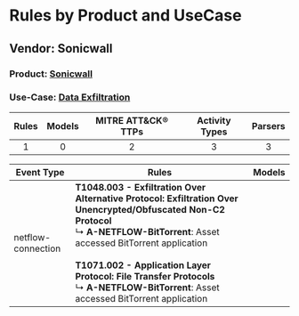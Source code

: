 Rules by Product and UseCase
============================
Vendor: Sonicwall
-----------------
### Product: [Sonicwall](../ds_sonicwall_sonicwall.md)
### Use-Case: [Data Exfiltration](../../../../UseCases/uc_data_exfiltration.md)

| Rules | Models | MITRE ATT&CK® TTPs | Activity Types | Parsers |
|:-----:|:------:|:------------------:|:--------------:|:-------:|
|   1   |   0    |         2          |       3        |    3    |

| Event Type         | Rules    | Models |
| ---- | ---- | ------ |
| netflow-connection | <b>T1048.003 - Exfiltration Over Alternative Protocol: Exfiltration Over Unencrypted/Obfuscated Non-C2 Protocol</b><br> ↳ <b>A-NETFLOW-BitTorrent</b>: Asset accessed BitTorrent application<br><br><b>T1071.002 - Application Layer Protocol: File Transfer Protocols</b><br> ↳ <b>A-NETFLOW-BitTorrent</b>: Asset accessed BitTorrent application |        |
